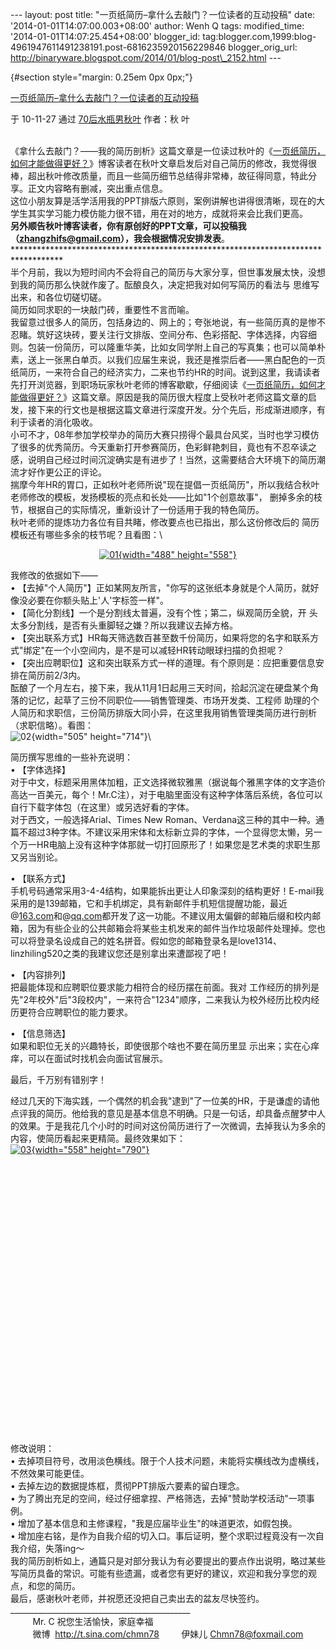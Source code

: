 --- layout: post title: "一页纸简历–拿什么去敲门？一位读者的互动投稿"
date: '2014-01-01T14:07:00.003+08:00' author: Wenh Q tags:
modified\_time: '2014-01-01T14:07:25.454+08:00' blogger\_id:
tag:blogger.com,1999:blog-4961947611491238191.post-6816235920156229846
blogger\_orig\_url:
http://binaryware.blogspot.com/2014/01/blog-post\_2152.html ---
<div dir="ltr">

 {#section style="margin: 0.25em 0px 0px;"}

<div>

[一页纸简历–拿什么去敲门？一位读者的互动投稿](http://item.feedsky.com/%7Efeedsky/hopeful/%7E8019420/443508233/5063265/1/item.html)

</div>

<div style="margin-bottom: 0.5em;">

于 10-11-27 通过 [70后水瓶男秋叶](http://www.70man.com/) 作者：秋 叶

</div>

\
《拿什么去敲门？——我的简历剖析》这篇文章是一位读过秋叶的《[一页纸简历，如何才能做得更好？](http://www.70man.com/?p=4315)》博客读者在秋叶文章启发后对自己简历的修改，我觉得很棒，超出秋叶修改质量，而且一些简历细节总结得非常棒，故征得同意，特此分享。正文内容略有删减，突出重点信息。\
这位小朋友算是活学活用我的PPT排版六原则，案例讲解也讲得很清晰，现在的大学生其实学习能力模仿能力很不错，用在对的地方，成就将来会比我们更高。\
**另外顺告秋叶博客读者，你有原创好的PPT文章，可以投稿我（**[**zhangzhifs@gmail.com**](mailto:zhangzhifs@gmail.com)**），我会根据情况安排发表**。\
\*\*\*\*\*\*\*\*\*\*\*\*\*\*\*\*\*\*\*\*\*\*\*\*\*\*\*\*\*\*\*\*\*\*\*\*\*\*\*\*\*\*\*\*\*\*\*\*\*\*\*\*\*\*\*\*\*\*\*\*\*\*\*\*\*\*\*\*\*\*\*\*\*\*\*\*\*\*\*\*\*\*\*\
半个月前，我以为短时间内不会将自己的简历与大家分享，但世事发展太快，没想到我的简历那么快就作废了。酝酿良久，决定把我对如何写简历的看法与
思维写出来，和各位切磋切磋。\
简历如同求职的一块敲门砖，重要性不言而喻。\
我留意过很多人的简历，包括身边的、网上的；夸张地说，有一些简历真的是惨不忍睹。筑好这块砖，要关注行文排版、空间分布、色彩搭配、字体选择，内容细则。包装一份简历，可以隆重华美，比如女同学附上自己的写真集；也可以简单朴素，送上一张黑白单页。以我们应届生来说，我还是推崇后者——黑白配色的一页纸简历，一来符合自己的经济实力，二来也节约HR的时间。说到这里，我请读者先打开浏览器，到职场玩家秋叶老师的博客歇歇，仔细阅读《[一页纸简历，如何才能做得更好？](http://www.70man.com/?p=4315)》这篇文章。原因是我的简历很大程度上受秋叶老师这篇文章的启发，接下来的行文也是根据这篇文章进行深度开发。分个先后，形成渐进顺序，有利于读者的消化吸收。\
小可不才，08年参加学校举办的简历大赛只捞得个最具台风奖，当时也学习模仿了很多的优秀简历。今天重新打开参赛简历，色彩鲜艳刺目，竟也有不忍卒读之感，说明自己经过时间沉淀确实是有进步了！当然，这需要结合大环境下的简历潮流才好作更公正的评论。\
揣摩今年HR的胃口，正如秋叶老师所说"现在提倡一页纸简历"，所以我结合秋叶老师修改的模板，发扬模板的亮点和长处——比如"1个创意故事"，
删掉多余的枝节，根据自己的实际情况，重新设计了一份适用于我的特色简历。\
秋叶老师的提炼功力各位有目共睹，修改要点也已指出，那么这份修改后的
简历模板还有哪些多余的枝节呢？且看图：\
<div style="text-align: center;">

[![01](http://www.70man.com/wp-content/uploads/2010/11/01.jpg "01"){width="488"
height="558"}](http://www.70man.com/wp-content/uploads/2010/11/01.jpg)

</div>

我修改的依据如下——\
• 【去掉"个人简历"】正如某网友所言，"你写的这张纸本身就是个人简历，就好像没必要在你额头贴上'人'字标签一样"。\
• 【简化分割线】一个是分割线太普遍，没有个性；第二，纵观简历全貌，开
头太多分割线，是否有头重脚轻之嫌？所以我建议去掉方格。\
• 【突出联系方式】HR每天筛选数百甚至数千份简历，如果将您的名字和联系方式"绑定"在一个小空间内，是不是可以减轻HR转动眼球扫描的负担呢？\
• 【突出应聘职位】这和突出联系方式一样的道理。有个原则是：应把重要信息安排在简历前2/3内。\
酝酿了一个月左右，接下来，我从11月1日起用三天时间，拾起沉淀在硬盘某个角落的记忆，起草了三份不同职位——销售管理类、市场开发类、工程师
助理的个人简历和求职信，三份简历排版大同小异，在这里我用销售管理类简历进行剖析（求职信略）。看图：\
![02](http://www.70man.com/wp-content/uploads/2010/11/02.jpg "02"){width="505"
height="714"}\
<div style="text-align: left;">

简历撰写思维的一些补充说明：\
• 【字体选择】\
对于中文，标题采用黑体加粗，正文选择微软雅黑（据说每个雅黑字体的文字造价高达一百美元，每个！Mr.C注），对于电脑里面没有这种字体落后系统，各位可以自行下载字体包（在这里）或另选好看的字体。\
对于西文，一般选择Arial、Times New
Roman、Verdana这三种的其中一种。通篇不超过3种字体。不建议采用宋体和太标新立异的字体，一个显得您太懒，另一个万一HR电脑上没有这种字体那就一切打回原形了！如果您是艺术类的求职生那又另当别论。

</div>

<div style="text-align: left;">

• 【联系方式】\
手机号码通常采用3-4-4结构，如果能拆出更让人印象深刻的结构更好！E-mail我采用的是139邮箱，它和手机绑定，具有新邮件手机短信提醒功能，最近@[163.com](http://163.com/)和@[qq.com](http://qq.com/)都开发了这一功能。不建议用太偏僻的邮箱后缀和校内邮箱，因为有些企业的公共邮箱会将某些主机发来的邮件当作垃圾邮件处理掉。您也可以将登录名设成自己的姓名拼音。假如您的邮箱登录名是love1314、linzhiling520之类的我建议您还是别拿出来遭鄙视了吧！

</div>

<div style="text-align: left;">

• 【内容排列】\
把最能体现和应聘职位要求能力相符合的经历摆在前面。我对
工作经历的排列是先"2年校外"后"3段校内"，一来符合"1234"顺序，二来我认为校外经历比校内经历更符合应聘职位的能力要求。

</div>

<div style="text-align: left;">

• 【信息筛选】\
如果和职位无关的兴趣特长，即使很那个啥也不要在简历里显
示出来；实在心痒痒，可以在面试时找机会向面试官展示。

</div>

<div style="text-align: left;">

最后，千万别有错别字！

</div>

经过几天的下海实践，一个偶然的机会我"逮到"了一位美的HR，于是谦虚的请他点评我的简历。他给我的意见是基本信息不明确。只是一句话，却具备点醒梦中人的效果。于是我花几个小时的时间对这份简历进行了一次微调，去掉我认为多余的内容，使简历看起来更精简。最终效果如下：\
[![03](http://www.70man.com/wp-content/uploads/2010/11/03.jpg "03"){width="558"
height="790"}](http://www.70man.com/wp-content/uploads/2010/11/03.jpg)\
\
\
\
\
\
\
\
\
\
\
\
\
\
\
\
\
\
\
\
\
\
\
\
\
\
\
\
修改说明：\
• 去掉项目符号，改用淡色横线。限于个人技术问题，未能将实横线改为虚横线，不然效果可能更佳。\
• 去掉左边的数据提炼框，贯彻PPT排版六要素的留白理念。\
• 为了腾出充足的空间，经过仔细拿捏、严格筛选，去掉"赞助学校活动"一项事例。\
• 增加了基本信息和主修课程，"我是应届毕业生"的味道更浓，如假包换。\
• 增加座右铭，是作为自我介绍的切入口。事后证明，整个求职过程竟没有一次自我介绍，失落ing～\
我的简历剖析如上，通篇只是对部分我认为有必要提出的要点作出说明，略过某些写简历具备的常识。可能有些遗漏，或者您有更好的建议，欢迎和我分享您的观点，和您的简历。\
最后，感谢秋叶老师，并祝愿还没把自己卖出去的盆友尽快签约。\
\_\_\_\_\_\_\_\_\_\_\_\_\_\_\_\_\_\_\_\_\_\_\_\_\_\_\_\_\_\_\_\_\_\_\_\_\_\_\_\_\_\_\_\_\_\
         Mr. C 祝您生活愉快，家庭幸福\
         微博  <http://t.sina.com/chmn78>         伊妹儿
<Chmn78@foxmail.com>

</div>
